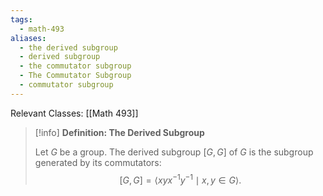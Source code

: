 ```yaml
---
tags:
  - math-493
aliases:
  - the derived subgroup
  - derived subgroup
  - the commutator subgroup
  - The Commutator Subgroup
  - commutator subgroup
---
```

Relevant Classes: [[Math 493]]

> [!info] **Definition: The Derived Subgroup**
> 
> Let $G$ be a group. The derived subgroup $[G,G]$ of $G$ is the subgroup generated by its commutators: $$ [G,G] = \langle x y x^{-1} y^{-1} \mid x, y \in G \rangle. $$
